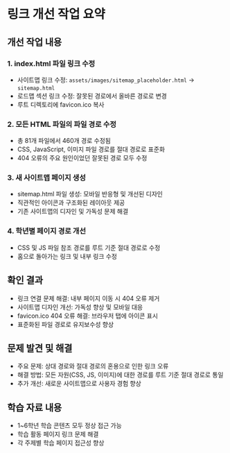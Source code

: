 # 링크 개선 작업 요약

## 개선 작업 내용

### 1. index.html 파일 링크 수정
- 사이트맵 링크 수정: `assets/images/sitemap_placeholder.html` -> `sitemap.html`
- 로드맵 섹션 링크 수정: 잘못된 경로에서 올바른 경로로 변경
- 루트 디렉토리에 favicon.ico 복사

### 2. 모든 HTML 파일의 파일 경로 수정
- 총 81개 파일에서 460개 경로 수정됨
- CSS, JavaScript, 이미지 파일 경로를 절대 경로로 표준화
- 404 오류의 주요 원인이었던 잘못된 경로 모두 수정

### 3. 새 사이트맵 페이지 생성
- sitemap.html 파일 생성: 모바일 반응형 및 개선된 디자인
- 직관적인 아이콘과 구조화된 레이아웃 제공
- 기존 사이트맵의 디자인 및 가독성 문제 해결

### 4. 학년별 페이지 경로 개선
- CSS 및 JS 파일 참조 경로를 루트 기준 절대 경로로 수정
- 홈으로 돌아가는 링크 및 내부 링크 수정

## 확인 결과
- 링크 연결 문제 해결: 내부 페이지 이동 시 404 오류 제거
- 사이트맵 디자인 개선: 가독성 향상 및 모바일 대응
- favicon.ico 404 오류 해결: 브라우저 탭에 아이콘 표시
- 표준화된 파일 경로로 유지보수성 향상

## 문제 발견 및 해결
- 주요 문제: 상대 경로와 절대 경로의 혼용으로 인한 링크 오류
- 해결 방법: 모든 자원(CSS, JS, 이미지)에 대한 경로를 루트 기준 절대 경로로 통일
- 추가 개선: 새로운 사이트맵으로 사용자 경험 향상

## 학습 자료 내용
- 1~6학년 학습 콘텐츠 모두 정상 접근 가능
- 학습 활동 페이지 링크 문제 해결
- 각 주제별 학습 페이지 접근성 향상 